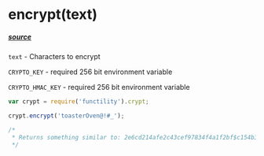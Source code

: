 # encrypt(text)

##### [source](../../lib/crypt/encrypt.js)

`text` - Characters to encrypt

`CRYPTO_KEY` - required 256 bit environment variable

`CRYPTO_HMAC_KEY` - required 256 bit environment variable

```javascript
var crypt = require('functility').crypt;

crypt.encrypt('toasterOven@!#_');

/*
 * Returns something similar to: 2e6cd214afe2c43cef97834f4a1f2bf$c154b349cbeb7c19d215f43f87c43b93$2b0758bf1263e0fe0e271d78c9a6425cef29ced027f48cd256fa6efbc276067d
 */
 ```
